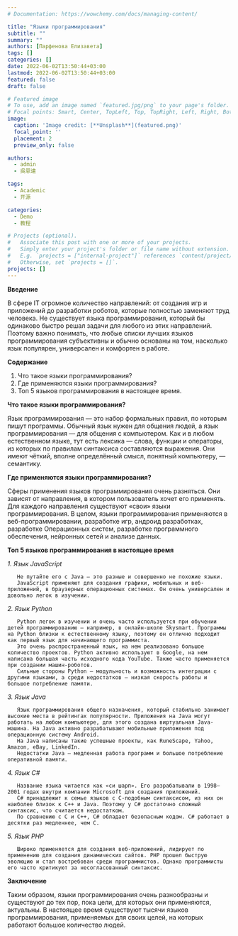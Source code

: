 ```yaml
---
# Documentation: https://wowchemy.com/docs/managing-content/

title: "Языки программирования"
subtitle: ""
summary: ""
authors: [Парфенова Елизавета]
tags: []
categories: []
date: 2022-06-02T13:50:44+03:00
lastmod: 2022-06-02T13:50:44+03:00
featured: false
draft: false

# Featured image
# To use, add an image named `featured.jpg/png` to your page's folder.
# Focal points: Smart, Center, TopLeft, Top, TopRight, Left, Right, BottomLeft, Bottom, BottomRight.
image:
  caption: 'Image credit: [**Unsplash**](featured.png)'
  focal_point: ''
  placement: 2
  preview_only: false

authors:
  - admin
  - 吳恩達

tags:
  - Academic
  - 开源

categories:
  - Demo
  - 教程

# Projects (optional).
#   Associate this post with one or more of your projects.
#   Simply enter your project's folder or file name without extension.
#   E.g. `projects = ["internal-project"]` references `content/project/deep-learning/index.md`.
#   Otherwise, set `projects = []`.
projects: []
---
```

**Введение**

В сфере IT огромное количество направлений: от создания игр и приложений до разработки роботов, которые полностью заменяют труд человека. Не существует языка программирования, который бы одинаково быстро решал задачи для любого из этих направлений. Поэтому важно понимать, что любые списки лучших языков программирования субъективны и обычно основаны на том, насколько язык популярен, универсален и комфортен в работе.

**Содержание**

1. Что такое языки программирования?
2. Где применяются языки программирования?
3. Топ 5 языков программирования в настоящее время.

**Что такое языки программирования?**

Язык программирования — это набор формальных правил, по которым пишут программы. Обычный язык нужен для общения людей, а язык программирования — для общения с компьютером. Как и в любом естественном языке, тут есть лексика — слова, функции и операторы, из которых по правилам синтаксиса составляются выражения. Они имеют чёткий, вполне определённый смысл, понятный компьютеру, — семантику.

**Где применяются языки программирования?**

Сферы применения языков программирования очень разняться. Они зависят от направления, в котором пользователь хочет его применять. Для каждого направления существуют «свои» языки программирования. В целом, языки программирования применяются в веб-программировании, разработке игр, андроид разработках, разработке Операционных систем, разработке программного обеспечения, нейронных сетей и анализе данных.

**Топ 5 языков программирования в настоящее время**

*1. Язык JavaScript*

       Не путайте его с Java — это разные и совершенно не похожие языки.
       JavaScript применяют для создания графики, мобильных и веб-приложений, в браузерных операционных системах. Он очень универсален и довольно легок в изучении.


*2. Язык Python*

       Python легок в изучении и очень часто используется при обучении детей программированию — например, в онлайн-школе Skysmart. Программы на Python близки к естественному языку, поэтому он отлично подходит как первый язык для начинающего программиста.
       Это очень распространенный язык, на нем реализовано большое количество проектов. Python активно используют в Google, на нем написана большая часть исходного кода YouTube. Также часто применяется при создании машин-роботов.
       Сильные стороны Python — модульность и возможность интеграции с другими языками, а среди недостатков — низкая скорость работы и большое потребление памяти.

*3. Язык Java*

       Язык программирования общего назначения, который стабильно занимает высокие места в рейтингах популярности. Приложения на Java могут работать на любом компьютере, для этого создана виртуальная Java-машина. На Java активно разрабатывают мобильные приложения под операционную систему Android.
       На Java написаны такие успешные проекты, как RuneScape, Yahoo, Amazon, eBay, LinkedIn.
       Недостатки Java — медленная работа программ и большое потребление оперативной памяти.
*4. Язык C#*

       Название языка читается как «си шарп». Его разрабатывали в 1998–2001 годах внутри компании Microsoft для создания приложений.
       C# принадлежит к семье языков с C-подобным синтаксисом, из них он наиболее близок к C++ и Java. Поэтому у C# достаточно сложный синтаксис, что считается недостатком.
       По сравнению с С и С++, С# обладает безопасным кодом. С# работает в десятки раз медленнее, чем С.
*5. Язык РНР*

       Широко применяется для создания веб-приложений, лидирует по применению для создания динамических сайтов. PHP прошел быструю эволюцию и стал востребован среди программистов. Однако программисты его часто критикуют за несогласованный синтаксис.

**Заключение**

Таким образом, языки программирования очень разнообразны и существуют до тех пор, пока цели, для которых они применяются, актуальны. В настоящее время существуют тысячи языков программирования, применяемых для своих целей, на которых работают большое количество людей.
